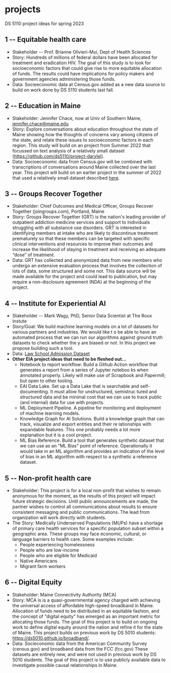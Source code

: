 
# projects

DS 5110 project ideas for spring 2023

## 1 -- Equitable health care

* Stakeholder -- Prof. Brianne Olivieri-Mui, Dept of Health Sciences
* Story: Hundreds of millions of federal dollars have been allocated for treatment and eradication HIV. The goal of this study is to look for socioeconomic factors that could give rise to more equitable allocation of funds. The results could have implications for policy makers and government agencies administering those funds.
* Data: Socieeconomic data at Census.gov added as a new data source to build on work done by DS 5110 students last fall.

## 2 -- Education in Maine

* Stakeholder: Jennifer Chace, now at Univ of Southern Maine, jennifer.chace@maine.edu
* Story: Explore conversations about education throughout the state of Maine showing how
the thoughts of concerns vary among citizens of the state, and relate these issues
to socioeconomic factors in each region.
This study will build on an project from Summer 2022 that focussed on text analysis of
a relatively small dataset (https://github.com/ds5110/project-darylel).
* Data: Socioeconomic data from Census.gov will be combined with transcriptions of conversations 
around Maine collected over the last year.
This project will build on an earlier project in the summer of 2022 that used a relatively small dataset
described [here](https://github.com/ds5110/project-darylel/blob/main/Manual.md).

## 3 -- Groups Recover Together

* Stakeholder: Chief Outcomes and Medical Officer, Groups Recover Together (joingroups.com), Portland, Maine
* Story: Groups Recover Together (GRT) is the nation's leading provider of outpatient addiction medicine services
and support to individuals struggling with all substance use disorders.
GRT is interested in identifying members at intake who are likely to discontinue treatment prematurely 
so that these members can be targeted with specific clinical interventions and resources to improve 
their outcomes and increase the likelihood of staying in treatment and receiving an adequate “dose” of treatment.
* Data: GRT has collected and anonymized data from new members who undergo an extensive evaluation 
process that involves the collection of lots of data, some structured and some not. 
This data source will be made available for the project and could lead to publication, 
but may require a non-disclosure agreement (NDA) at the beginning of the project.

## 4 -- Institute for Experiential AI

* Stakeholder -- Mark Wagy, PhD, Senior Data Scientist at The Roux Instute
* Story/Goal: We build machine learning models on a lot of datasets for various partners and industries. We would like t
o be able to have an automated process that we can run our algorithms against ground truth datasets to check whether the
y are biased or not. In this project we propose building such a tool.
* Data: [Law School Admission Dataset](http://www.seaphe.org/databases.php)
* **Other EIA project ideas that need to be fleshed out...**
  * Notebook to report workflow: Build a Github Action workflow that generates a report from a series of Jupyter noteboo
ks when annotated properly. Likely will make use of Scrapbook and Papermill; but open to other tooling.
  * EAI Data Lake. Set up a Data Lake that is searchable and self-documenting. It must allow for unstructured, semistruc
tured and structured data and be minimal cost that we can use to track public (and internal) data for use with projects.
  * ML Deployment Pipeline. A pipeline for monitoring and deployment of machine learning models.
  * Knowledge Graph for AI Solutions. Build a knowledge graph that can track, visualize and export entities and their re
lationships with expandable features. This one probably needs a lot more explanation but it is a cool project.
  * ML Bias Reference. Build a tool that generates synthetic dataset that we can use as an "ML Bias" point of reference. Operationally it would take in an ML algorithm and provides an indication of the level of bias in an ML algorithm with respect to a synthetic a reference dataset.

## 5 -- Non-profit health care

* Stakeholder: This project is for a local non-profit that wishes to remain anonymous for the moment, 
as the results of this project will impact future strategic decisions. 
Until public announcements are made, the partner wishes to control all communications about results 
to ensure consistent messaging and public communications. The lead from organization will work directly with students.
* The Story: Medically Underserved Populations (MUPs) have a shortage of primary care health services 
for a specific population subset within a geographic area. 
These groups may face economic, cultural, or language barriers to health care. Some examples include:
  * People experiencing homelessness
  * People who are low-income
  * People who are eligible for Medicaid
  * Native Americans
  * Migrant farm workers

## 6 -- Digital Equity

* Stakeholder: Maine Connectivity Authority (MCA)
* Story: MCA is is a quasi-governmental agency charged with achieving the universal access of affordable 
high-speed broadband in Maine. 
Allocation of funds need to be distributed in an equitable fashion, and the concept of "digital equity"
has emerged as an important metric for allocating those funds. The goal of this project is to build on
ongoing work to define digital equity around the nation and refine it for the state of Maine.
This project builds on previous work by DS 5010 students: https://ds5010.github.io/broadband/.
* Data: Socieconomic data from the American Community Survey (census.gov) and broadband data from the FCC (fcc.gov)
These datasets are entirely new, and were not used in previous work by DS 5010 students.
The goal of this project is to use publicly available data to investigate possible causal relationships in Maine.
